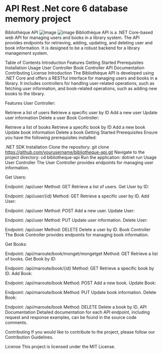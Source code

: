 # API Rest .Net core 6 database memory project
Bibliothèque API
![image](https://github.com/Osiris-ouaga/API-Rest-.Net-core-6-database-memory-project/assets/54855716/0ec06143-f57e-426b-a641-10f3ae52154d)
![image](https://github.com/Osiris-ouaga/API-Rest-.Net-core-6-database-memory-project/assets/54855716/58452a60-1c4a-4660-ad3f-607818a162db)
Bibliothèque API is a .NET Core-based web API for managing users and books in a library system. The API provides endpoints for retrieving, adding, updating, and deleting user and book information. It is designed to be a robust backend for a library management system.

Table of Contents
Introduction
Features
Getting Started
Prerequisites
Installation
Usage
User Controller
Book Controller
API Documentation
Contributing
License
Introduction
The Bibliothèque API is developed using .NET Core and offers a RESTful interface for managing users and books in a library. It includes controllers for handling user-related operations, such as fetching user information, and book-related operations, such as adding new books to the library.

Features
User Controller:

Retrieve a list of users
Retrieve a specific user by ID
Add a new user
Update user information
Delete a user
Book Controller:

Retrieve a list of books
Retrieve a specific book by ID
Add a new book
Update book information
Delete a book
Getting Started
Prerequisites
Ensure you have the following prerequisites installed:

.NET SDK
Installation
Clone the repository: git clone https://github.com/yourusername/bibliotheque-api.git
Navigate to the project directory: cd bibliotheque-api
Run the application: dotnet run
Usage
User Controller
The User Controller provides endpoints for managing user information.

Get Users:

Endpoint: /api/user
Method: GET
Retrieve a list of users.
Get User by ID:

Endpoint: /api/user/{id}
Method: GET
Retrieve a specific user by ID.
Add User:

Endpoint: /api/user
Method: POST
Add a new user.
Update User:

Endpoint: /api/user
Method: PUT
Update user information.
Delete User:

Endpoint: /api/user
Method: DELETE
Delete a user by ID.
Book Controller
The Book Controller provides endpoints for managing book information.

Get Books:

Endpoint: /api/maroute/book/monget/mongetget
Method: GET
Retrieve a list of books.
Get Book by ID:

Endpoint: /api/maroute/book/{id}
Method: GET
Retrieve a specific book by ID.
Add Book:

Endpoint: /api/maroute/book
Method: POST
Add a new book.
Update Book:

Endpoint: /api/maroute/book
Method: PUT
Update book information.
Delete Book:

Endpoint: /api/maroute/book
Method: DELETE
Delete a book by ID.
API Documentation
Detailed documentation for each API endpoint, including request and response examples, can be found in the source code comments.

Contributing
If you would like to contribute to the project, please follow our Contribution Guidelines.

License
This project is licensed under the MIT License.


